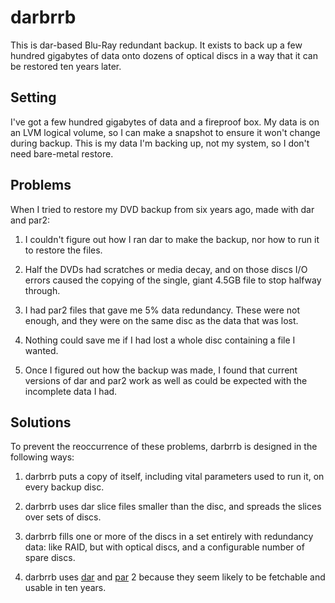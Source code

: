 darbrrb
=======

This is dar-based Blu-Ray redundant backup. It exists to back up a few
hundred gigabytes of data onto dozens of optical discs in a way that
it can be restored ten years later.

Setting
-------

I've got a few hundred gigabytes of data and a fireproof box. My data
is on an LVM logical volume, so I can make a snapshot to ensure it
won't change during backup. This is my data I'm backing up, not my
system, so I don't need bare-metal restore.

Problems
--------

When I tried to restore my DVD backup from six years ago, made with
dar and par2:

1. I couldn't figure out how I ran dar to make the backup, nor how to
   run it to restore the files.

2. Half the DVDs had scratches or media decay, and on those discs I/O
   errors caused the copying of the single, giant 4.5GB file to stop
   halfway through.

3. I had par2 files that gave me 5% data redundancy. These were not
   enough, and they were on the same disc as the data that was lost.

4. Nothing could save me if I had lost a whole disc containing a file
   I wanted.

5. Once I figured out how the backup was made, I found that current
   versions of dar and par2 work as well as could be expected with the
   incomplete data I had.

Solutions
---------

To prevent the reoccurrence of these problems, darbrrb is designed in
the following ways:

1. darbrrb puts a copy of itself, including vital parameters used to
   run it, on every backup disc.

2. darbrrb uses dar slice files smaller than the disc, and spreads the
   slices over sets of discs.

3. darbrrb fills one or more of the discs in a set entirely with
   redundancy data: like RAID, but with optical discs, and a
   configurable number of spare discs.

4. darbrrb uses [dar](http://dar.linux.free.fr) and
   [par](http://en.wikipedia.org/wiki/Parchive) 2 because they seem
   likely to be fetchable and usable in ten years.